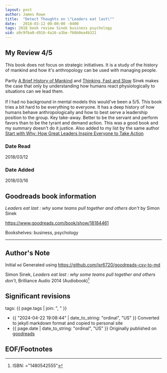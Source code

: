 ```yaml
---
layout: post
author: James Rowe
title:  "Detect Thoughts on \"Leaders eat last\""
date:   2018-03-12 00:00:00 -0400
tags: 2018 book review Sinek business psychology
uid: a9c9fba0-d916-4a16-a3be-f66b0ea4b321
---
```


<!-- highly dependent on how you personally use jekyll templates, and how you want this to show up -->
<!-- escape any jekyll keys with double brackets -->

## My Review 4/5

This book does not focus on strategic initiatives. It is a study of the history of mankind and how it's anthropology can be used with managing people.<br/><br/>Partly [A Brief History of Mankind](https://www.goodreads.com/book/show/6567068) and [Thinking, Fast and Slow](https://www.goodreads.com/book/show/11468377) Sinek makes the case that only by understanding how humans react physiologically to situations can we lead them.<br/><br/>If I had no background in mental models this would've been a 5/5. This book tries a bit hard to be everything to everyone. It has a deep history of how humans behave anthropologically and how to best serve a leadership position to the group. Key take-away. Better to be the servant and perform favors than to be the tyrant and demand action. This was a good book and my summary doesn't do it justice. Also added to my list by the same author [Start with Why: How Great Leaders Inspire Everyone to Take Action](https://www.goodreads.com/book/show/7108725)

### Date Read
2018/03/12

### Date Added
2018/03/16

## Goodreads book information

*Leaders eat last : why some teams pull together and others don't* by Simon Sinek

https://www.goodreads.com/book/show/18184461

Bookshelves: business, psychology

---

## Author's Note

Initial `md` Generated using https://github.com/jsr6720/goodreads-csv-to-md

Simon Sinek, *Leaders eat last : why some teams pull together and others don't*,  Brilliance Audio 2014 (Audiobook)[^1]

## Significant revisions

tags: {{ page.tags | join: ", " }} <!-- todo move this somewhere -->

- {{ "2024-04-22 19:08:44" | date_to_string: "ordinal", "US" }} Converted to jekyll markdown format and copied to personal site
- {{ page.date | date_to_string: "ordinal", "US" }} Originally published on [goodreads](https://www.goodreads.com)

## EOF/Footnotes

[^1]: ISBN: ="1480542555"